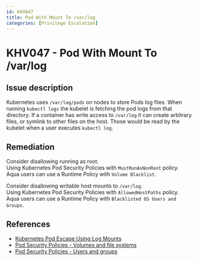 ```yaml
---
id: KHV047
title: Pod With Mount To /var/log
categories: [Privilege Escalation]
---
```


# KHV047 - Pod With Mount To /var/log

## Issue description

Kubernetes uses `/var/log/pods` on nodes to store Pods log files. When running `kubectl logs` the kubelet is fetching the pod logs from that directory. If a container has write access to `/var/log` it can create arbitrary files, or symlink to other files on the host. Those would be read by the kubelet when a user executes `kubectl log`.

## Remediation

Consider disallowing running as root.  
Using Kubernetes Pod Security Policies with `MustRunAsNonRoot` policy.  
Aqua users can use a Runtime Policy with `Volume Blacklist`.

Consider disallowing writable host mounts to `/var/log`.  
Using Kubernetes Pod Security Policies with `AllowedHostPaths` policy.  
Aqua users can  use a Runtime Policy with `Blacklisted OS Users and Groups`.

## References

- [Kubernetes Pod Escape Using Log Mounts](https://blog.aquasec.com/kubernetes-security-pod-escape-log-mounts)
- [Pod Security Policies - Volumes and file systems](https://kubernetes.io/docs/concepts/policy/pod-security-policy/#volumes-and-file-systems)
- [Pod Security Policies - Users and groups](https://kubernetes.io/docs/concepts/policy/pod-security-policy/#users-and-groups)
